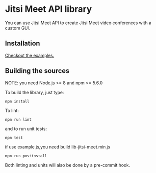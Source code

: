 # Jitsi Meet API library

You can use Jitsi Meet API to create Jitsi Meet video conferences with a custom GUI.

## Installation

[Checkout the examples.](doc/API.md#installation)

## Building the sources

NOTE: you need Node.js >= 8 and npm >= 5.6.0

To build the library, just type:
```
npm install
```
To lint:
```
npm run lint
```
and to run unit tests:
```
npm test
```
if use example.js,you need build lib-jitsi-meet.min.js

```
npm run postinstall
```

Both linting and units will also be done by a pre-commit hook.
